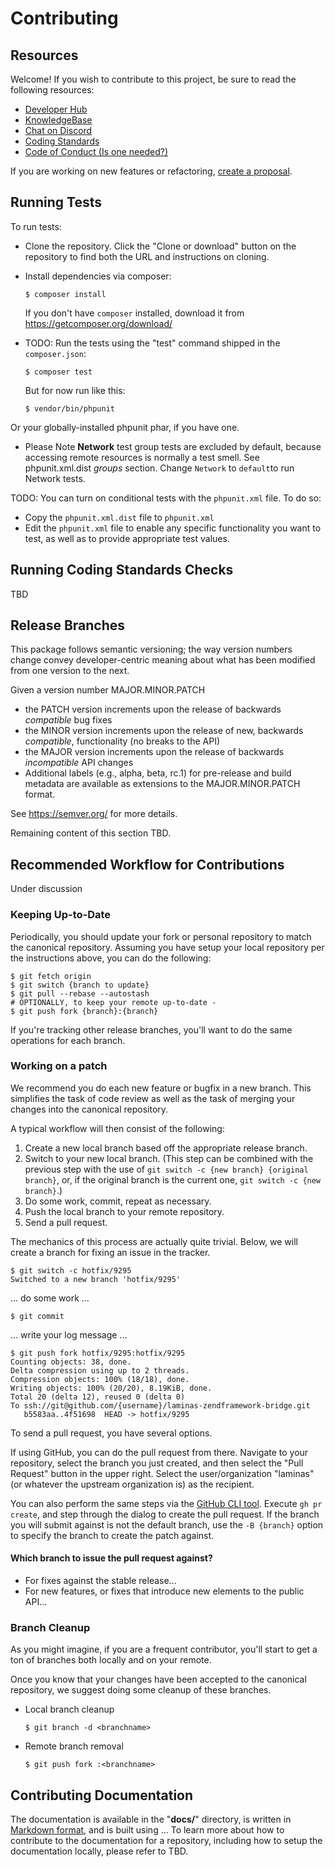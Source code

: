 # Contributing

## Resources

Welcome! If you wish to contribute to this project, be sure to read the following resources:

- [Developer Hub](https://developers.fioprotocol.io/)
- [KnowledgeBase](https://kb.fioprotocol.io/)
- [Chat on Discord](https://discord.gg/pHBmJCc)
- [Coding Standards](https://github.com/link-is-tbd)
- [Code of Conduct (Is one needed?)](is-there-one)

If you are working on new features or refactoring, [create a proposal](./put-proper-link-here).

## Running Tests

To run tests:

- Clone the repository.
  Click the "Clone or download" button on the repository to find both the URL and instructions on cloning.

- Install dependencies via composer:

  ```console
  $ composer install
  ```

  If you don't have `composer` installed, download it from https://getcomposer.org/download/


- TODO: Run the tests using the "test" command shipped in the `composer.json`:

  ```console
  $ composer test
  ```

  But for now run like this:

  ```console
  $ vendor/bin/phpunit
  ```

Or your globally-installed phpunit phar, if you have one.

- Please Note
  **Network** test group tests are excluded by default, because accessing
  remote resources is normally a test smell. See phpunit.xml.dist *groups* section.
  Change `Network` to `default`to run Network tests.

TODO: You can turn on conditional tests with the `phpunit.xml` file. To do so:

- Copy the `phpunit.xml.dist` file to `phpunit.xml`
- Edit the `phpunit.xml` file to enable any specific functionality you want to test, as well as to provide appropriate test values.

## Running Coding Standards Checks

TBD

## Release Branches

This package follows semantic versioning; the way version numbers change convey developer-centric meaning about
what has been modified from one version to the next.

Given a version number MAJOR.MINOR.PATCH

- the PATCH version increments upon the release of backwards *compatible* bug fixes
- the MINOR version increments upon the release of new, backwards *compatible*, functionality (no breaks to the API)
- the MAJOR version increments upon the release of backwards *incompatible* API changes
- Additional labels (e.g., alpha, beta, rc.1) for pre-release and build metadata are available as extensions to the MAJOR.MINOR.PATCH format.

See https://semver.org/ for more details.

Remaining content of this section TBD.

## Recommended Workflow for Contributions

Under discussion

### Keeping Up-to-Date

Periodically, you should update your fork or personal repository to match the canonical repository.
Assuming you have setup your local repository per the instructions above, you can do the following:

```console
$ git fetch origin
$ git switch {branch to update}
$ git pull --rebase --autostash
# OPTIONALLY, to keep your remote up-to-date -
$ git push fork {branch}:{branch}
```

If you're tracking other release branches, you'll want to do the same operations for each branch.

### Working on a patch

We recommend you do each new feature or bugfix in a new branch.
This simplifies the task of code review as well as the task of merging your changes into the canonical repository.

A typical workflow will then consist of the following:

1. Create a new local branch based off the appropriate release branch.
2. Switch to your new local branch.
   (This step can be combined with the previous step with the use of `git switch -c {new branch} {original branch}`, or, if the original branch is the current one, `git switch -c {new branch}`.)
3. Do some work, commit, repeat as necessary.
4. Push the local branch to your remote repository.
5. Send a pull request.

The mechanics of this process are actually quite trivial. Below, we will
create a branch for fixing an issue in the tracker.

```console
$ git switch -c hotfix/9295
Switched to a new branch 'hotfix/9295'
```

... do some work ...


```console
$ git commit
```
... write your log message ...

```console
$ git push fork hotfix/9295:hotfix/9295
Counting objects: 38, done.
Delta compression using up to 2 threads.
Compression objects: 100% (18/18), done.
Writing objects: 100% (20/20), 8.19KiB, done.
Total 20 (delta 12), reused 0 (delta 0)
To ssh://git@github.com/{username}/laminas-zendframework-bridge.git
   b5583aa..4f51698  HEAD -> hotfix/9295
```

To send a pull request, you have several options.

If using GitHub, you can do the pull request from there.
Navigate to your repository, select the branch you just created, and then select the "Pull Request" button in the upper right.
Select the user/organization "laminas" (or whatever the upstream organization is) as the recipient.

You can also perform the same steps via the [GitHub CLI tool](https://cli.github.com).
Execute `gh pr create`, and step through the dialog to create the pull request.
If the branch you will submit against is not the default branch, use the `-B {branch}` option to specify the branch to create the patch against.

#### Which branch to issue the pull request against?

- For fixes against the stable release...
- For new features, or fixes that introduce new elements to the public API...

### Branch Cleanup

As you might imagine, if you are a frequent contributor, you'll start to get a ton of branches both locally and on your remote.

Once you know that your changes have been accepted to the canonical repository, we suggest doing some cleanup of these branches.

- Local branch cleanup

  ```console
  $ git branch -d <branchname>
  ```

- Remote branch removal

  ```console
  $ git push fork :<branchname>
  ```

## Contributing Documentation

The documentation is available in the "**docs/**" directory, is written in [Markdown format], and is built using ...
To learn more about how to contribute to the documentation for a repository, including how to setup the documentation locally, please refer to TBD.

[MkDocs]: https://www.mkdocs.org/
[Markdown format]: https://www.markdownguide.org/